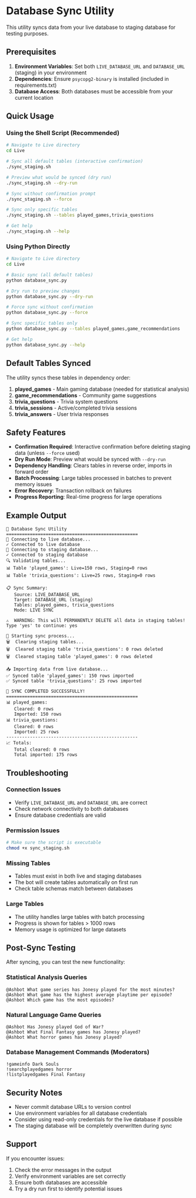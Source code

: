# Database Sync Utility

This utility syncs data from your live database to staging database for testing purposes.

## Prerequisites

1. **Environment Variables**: Set both `LIVE_DATABASE_URL` and `DATABASE_URL` (staging) in your environment
2. **Dependencies**: Ensure `psycopg2-binary` is installed (included in requirements.txt)
3. **Database Access**: Both databases must be accessible from your current location

## Quick Usage

### Using the Shell Script (Recommended)
```bash
# Navigate to Live directory
cd Live

# Sync all default tables (interactive confirmation)
./sync_staging.sh

# Preview what would be synced (dry run)
./sync_staging.sh --dry-run

# Sync without confirmation prompt
./sync_staging.sh --force

# Sync only specific tables
./sync_staging.sh --tables played_games,trivia_questions

# Get help
./sync_staging.sh --help
```

### Using Python Directly
```bash
# Navigate to Live directory
cd Live

# Basic sync (all default tables)
python database_sync.py

# Dry run to preview changes
python database_sync.py --dry-run

# Force sync without confirmation
python database_sync.py --force

# Sync specific tables only
python database_sync.py --tables played_games,game_recommendations

# Get help
python database_sync.py --help
```

## Default Tables Synced

The utility syncs these tables in dependency order:

1. **played_games** - Main gaming database (needed for statistical analysis)
2. **game_recommendations** - Community game suggestions
3. **trivia_questions** - Trivia system questions
4. **trivia_sessions** - Active/completed trivia sessions
5. **trivia_answers** - User trivia responses

## Safety Features

- **Confirmation Required**: Interactive confirmation before deleting staging data (unless `--force` used)
- **Dry Run Mode**: Preview what would be synced with `--dry-run`
- **Dependency Handling**: Clears tables in reverse order, imports in forward order
- **Batch Processing**: Large tables processed in batches to prevent memory issues
- **Error Recovery**: Transaction rollback on failures
- **Progress Reporting**: Real-time progress for large operations

## Example Output

```
🤖 Database Sync Utility
==================================================
🔗 Connecting to live database...
✓ Connected to live database
🔗 Connecting to staging database...
✓ Connected to staging database
🔍 Validating tables...
📊 Table 'played_games': Live=150 rows, Staging=0 rows
📊 Table 'trivia_questions': Live=25 rows, Staging=0 rows

📋 Sync Summary:
   Source: LIVE_DATABASE_URL
   Target: DATABASE_URL (staging)
   Tables: played_games, trivia_questions
   Mode: LIVE SYNC

⚠️  WARNING: This will PERMANENTLY DELETE all data in staging tables!
Type 'yes' to continue: yes

🚀 Starting sync process...
🗑️  Clearing staging tables...
🗑️  Cleared staging table 'trivia_questions': 0 rows deleted
🗑️  Cleared staging table 'played_games': 0 rows deleted

📥 Importing data from live database...
✅ Synced table 'played_games': 150 rows imported
✅ Synced table 'trivia_questions': 25 rows imported

🎉 SYNC COMPLETED SUCCESSFULLY!
==================================================
📊 played_games:
   Cleared: 0 rows
   Imported: 150 rows
📊 trivia_questions:
   Cleared: 0 rows
   Imported: 25 rows
--------------------------------------------------
📈 Totals:
   Total cleared: 0 rows
   Total imported: 175 rows
```

## Troubleshooting

### Connection Issues
- Verify `LIVE_DATABASE_URL` and `DATABASE_URL` are correct
- Check network connectivity to both databases
- Ensure database credentials are valid

### Permission Issues
```bash
# Make sure the script is executable
chmod +x sync_staging.sh
```

### Missing Tables
- Tables must exist in both live and staging databases
- The bot will create tables automatically on first run
- Check table schemas match between databases

### Large Tables
- The utility handles large tables with batch processing
- Progress is shown for tables > 1000 rows
- Memory usage is optimized for large datasets

## Post-Sync Testing

After syncing, you can test the new functionality:

### Statistical Analysis Queries
```
@Ashbot What game series has Jonesy played for the most minutes?
@Ashbot What game has the highest average playtime per episode?
@Ashbot Which game has the most episodes?
```

### Natural Language Game Queries
```
@Ashbot Has Jonesy played God of War?
@Ashbot What Final Fantasy games has Jonesy played?
@Ashbot What horror games has Jonesy played?
```

### Database Management Commands (Moderators)
```
!gameinfo Dark Souls
!searchplayedgames horror
!listplayedgames Final Fantasy
```

## Security Notes

- Never commit database URLs to version control
- Use environment variables for all database credentials
- Consider using read-only credentials for the live database if possible
- The staging database will be completely overwritten during sync

## Support

If you encounter issues:
1. Check the error messages in the output
2. Verify environment variables are set correctly
3. Ensure both databases are accessible
4. Try a dry run first to identify potential issues
